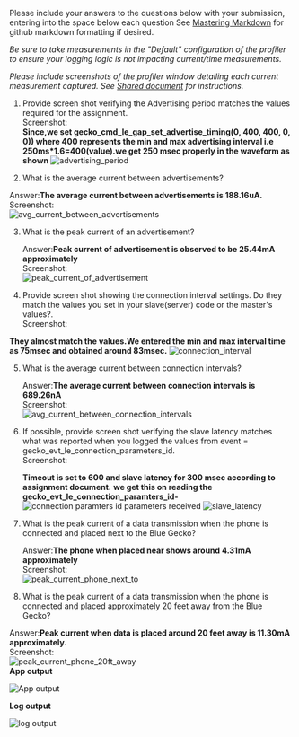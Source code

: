 Please include your answers to the questions below with your submission, entering into the space below each question
See [Mastering Markdown](https://guides.github.com/features/mastering-markdown/) for github markdown formatting if desired.

*Be sure to take measurements in the "Default" configuration of the profiler to ensure your logging logic is not impacting current/time measurements.*

*Please include screenshots of the profiler window detailing each current measurement captured.  See [Shared document](https://docs.google.com/document/d/1Ro9G2Nsr_ZXDhBYJ6YyF9CPivb--6UjhHRmVhDGySag/edit?usp=sharing) for instructions.* 

1. Provide screen shot verifying the Advertising period matches the values required for the assignment.
   <br>Screenshot:  
   **Since,we set gecko_cmd_le_gap_set_advertise_timing(0, 400, 400, 0, 0)) where 400 represents the min and max advertising interval i.e 250ms*1.6=400(value).we get 250 msec properly in the waveform as shown**
   ![advertising_period](https://github.com/CU-ECEN-5823/ecen5823-assignment5-ruchaborwankar/blob/master/questions/assign%205%20screenshots/advertising%20channel%20period.JPG) 

2. What is the average current between advertisements?
 
 Answer:**The average current between advertisements is 188.16uA.**
   <br>Screenshot:  
   ![avg_current_between_advertisements](https://github.com/CU-ECEN-5823/ecen5823-assignment5-ruchaborwankar/blob/master/questions/assign%205%20screenshots/advertising%20channel%20period.JPG)  

3. What is the peak current of an advertisement? 
   
   Answer:**Peak current of advertisement is observed to be 25.44mA approximately**
   <br>Screenshot:  
   ![peak_current_of_advertisement](https://github.com/CU-ECEN-5823/ecen5823-assignment5-ruchaborwankar/blob/master/questions/assign%205%20screenshots/adv%20channels.JPG)  

4. Provide screen shot showing the connection interval settings. Do they match the values you set in your slave(server) code or the master's values?.
   <br>Screenshot:
  
  **They almost match the values.We entered the min and max interval time as 75msec and obtained around 83msec.**
   ![connection_interval](https://github.com/CU-ECEN-5823/ecen5823-assignment5-ruchaborwankar/blob/master/questions/assign%205%20screenshots/connecting%20interval.JPG)  

5. What is the average current between connection intervals?
   
   Answer:**The average current between connection intervals is 689.26nA**
   <br>Screenshot:  
   ![avg_current_between_connection_intervals](https://github.com/CU-ECEN-5823/ecen5823-assignment5-ruchaborwankar/blob/master/questions/assign%205%20screenshots/connecting%20interval.JPG)  

6. If possible, provide screen shot verifying the slave latency matches what was reported when you logged the values from event = gecko_evt_le_connection_parameters_id. 
   <br>Screenshot:  
   
   **Timeout is set to 600 and slave latency for 300 msec according to assignment document.**
   **we get this on reading the gecko_evt_le_connection_paramters_id-**
   ![connection paramters id parameters received](https://github.com/CU-ECEN-5823/ecen5823-assignment5-ruchaborwankar/blob/master/questions/assign%205%20screenshots/log-connection%20timeout%20param.JPG)
   ![slave_latency](https://github.com/CU-ECEN-5823/ecen5823-assignment5-ruchaborwankar/blob/master/questions/assign%205%20screenshots/slave%20latency.JPG)  

7. What is the peak current of a data transmission when the phone is connected and placed next to the Blue Gecko? 
   
   Answer:**The phone when placed near shows around 4.31mA approximately**
   <br>Screenshot:  
   ![peak_current_phone_next_to](https://github.com/CU-ECEN-5823/ecen5823-assignment5-ruchaborwankar/blob/master/questions/assign%205%20screenshots/peak%20near%20the%20from%20phone.JPG)  
   
8. What is the peak current of a data transmission when the phone is connected and placed approximately 20 feet away from the Blue Gecko? 
  
  Answer:**Peak current when data is placed around 20 feet away is 11.30mA approximately.**
   <br>Screenshot:  
   ![peak_current_phone_20ft_away](https://github.com/CU-ECEN-5823/ecen5823-assignment5-ruchaborwankar/blob/master/questions/assign%205%20screenshots/peak%20current%20away.JPG)  
 **App output** 
 
 ![App output](https://github.com/CU-ECEN-5823/ecen5823-assignment5-ruchaborwankar/blob/master/questions/assign%205%20screenshots/app%20output%20(2).jpeg)
 
 **Log output** 
 
 ![log output](https://github.com/CU-ECEN-5823/ecen5823-assignment5-ruchaborwankar/blob/master/questions/assign%205%20screenshots/log%20output.JPG)
